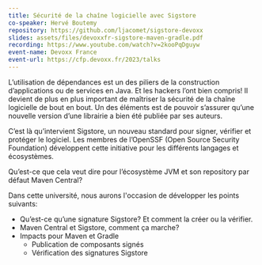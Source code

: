 ```yaml
---
title: Sécurité de la chaîne logicielle avec Sigstore
co-speaker: Hervé Boutemy
repository: https://github.com/ljacomet/sigstore-devoxx
slides: assets/files/devoxxfr-sigstore-maven-gradle.pdf
recording: https://www.youtube.com/watch?v=2kooPqDguyw
event-name: Devoxx France
event-url: https://cfp.devoxx.fr/2023/talks
---
```


L’utilisation de dépendances est un des piliers de la construction d’applications ou de services en Java.
Et les hackers l’ont bien compris! Il devient de plus en plus important de maîtriser la sécurité de la chaîne logicielle de bout en bout.
Un des éléments est de pouvoir s’assurer qu’une nouvelle version d’une librairie a bien été publiée par ses auteurs.

C’est là qu’intervient Sigstore, un nouveau standard pour signer, vérifier et protéger le logiciel.
Les membres de l’OpenSSF (Open Source Security Foundation) développent cette initiative pour les différents langages et écosystèmes.

Qu’est-ce que cela veut dire pour l’écosystème JVM et son repository par défaut Maven Central?

Dans cette université, nous aurons l'occasion de développer les points suivants:

* Qu’est-ce qu’une signature Sigstore? Et comment la créer ou la vérifier.
* Maven Central et Sigstore, comment ça marche?
* Impacts pour Maven et Gradle
  * Publication de composants signés
  * Vérification des signatures Sigstore
